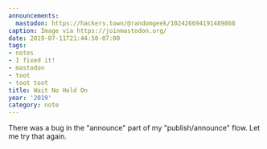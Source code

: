 ```yaml
---
announcements:
  mastodon: https://hackers.town/@randomgeek/102426694191489868
caption: Image via https://joinmastodon.org/
date: 2019-07-11T21:44:58-07:00
tags:
- notes
- I fixed it!
- mastodon
- toot
- toot toot
title: Wait No Hold On
year: '2019'
category: note
---
```


There was a bug in the "announce" part of my "publish/announce" flow. Let me try
that again.
